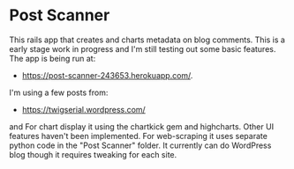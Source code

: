 # Post Scanner

This rails app that creates and charts metadata on blog comments. This is a early stage work in progress and I'm still testing out some basic features. The app is being run at:

- https://post-scanner-243653.herokuapp.com/. 

I'm using a few posts from:

- https://twigserial.wordpress.com/ 

and For chart display it using the chartkick gem and highcharts. Other UI features haven't been implemented. For web-scraping it uses separate python code in the "Post Scanner" folder. It currently can do WordPress blog though it requires tweaking for each site.

